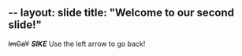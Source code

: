 --
layout: slide
title: "Welcome to our second slide!"
---
~~ImGaY~~ ***SIKE***
Use the left arrow to go back!
